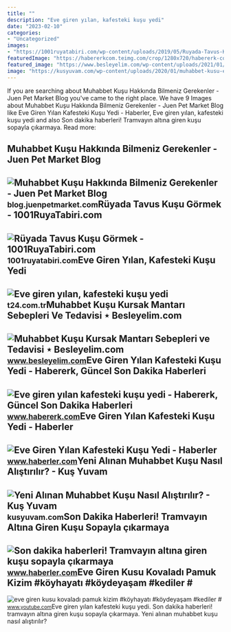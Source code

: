 ```yaml
---
title: ""
description: "Eve giren yılan, kafesteki kuşu yedi"
date: "2023-02-10"
categories:
- "Uncategorized"
images:
- "https://1001ruyatabiri.com/wp-content/uploads/2019/05/Ruyada-Tavus-Kusu-gormek-Diyanet-Ruya-Tabirleri-dini-ve-islami-ruya-tabirleri-sozlugu-768x432.jpg"
featuredImage: "https://habererkcom.teimg.com/crop/1280x720/habererk-com/images/haberler/2018/08/eve_giren_yilan_kafesteki_kusu_yedi.jpg"
featured_image: "https://www.besleyelim.com/wp-content/uploads/2021/01/Muhabbet-Kusu-Kursak-Mantar.jpg"
image: "https://kusyuvam.com/wp-content/uploads/2020/01/muhabbet-kusu-evdeki-ilk-gun.jpg"
---
```


If you are searching about Muhabbet Kuşu Hakkında Bilmeniz Gerekenler - Juen Pet Market Blog you've came to the right place. We have 9 Images about Muhabbet Kuşu Hakkında Bilmeniz Gerekenler - Juen Pet Market Blog like Eve Giren Yılan Kafesteki Kuşu Yedi - Haberler, Eve giren yılan, kafesteki kuşu yedi and also Son dakika haberleri! Tramvayın altına giren kuşu sopayla çıkarmaya. Read more:

Muhabbet Kuşu Hakkında Bilmeniz Gerekenler - Juen Pet Market Blog
-----------------------------------------------------------------

 ![Muhabbet Kuşu Hakkında Bilmeniz Gerekenler - Juen Pet Market Blog](https://blog.juenpetmarket.com/wp-content/uploads/2019/09/muhabbet-kusu-hakkinda-bilmeniz-gerekenler-768x529.jpg) <small>blog.juenpetmarket.com</small>Rüyada Tavus Kuşu Görmek - 1001RuyaTabiri.com
---------------------------------------------

 ![Rüyada Tavus Kuşu Görmek - 1001RuyaTabiri.com](https://1001ruyatabiri.com/wp-content/uploads/2019/05/Ruyada-Tavus-Kusu-gormek-Diyanet-Ruya-Tabirleri-dini-ve-islami-ruya-tabirleri-sozlugu-768x432.jpg) <small>1001ruyatabiri.com</small>Eve Giren Yılan, Kafesteki Kuşu Yedi
------------------------------------

 ![Eve giren yılan, kafesteki kuşu yedi](https://media-cdn.t24.com.tr/media/stories/2018/08/raw_eve-giren-yilan-kafesteki-kusu-yedi_355702184.jpg) <small>t24.com.tr</small>Muhabbet Kuşu Kursak Mantarı Sebepleri Ve Tedavisi ⋆ Besleyelim.com
-------------------------------------------------------------------

 ![Muhabbet Kuşu Kursak Mantarı Sebepleri ve Tedavisi ⋆ Besleyelim.com](https://www.besleyelim.com/wp-content/uploads/2021/01/Muhabbet-Kusu-Kursak-Mantar.jpg) <small>www.besleyelim.com</small>Eve Giren Yılan Kafesteki Kuşu Yedi - Habererk, Güncel Son Dakika Haberleri
---------------------------------------------------------------------------

 ![Eve giren yılan kafesteki kuşu yedi - Habererk, Güncel Son Dakika Haberleri](https://habererkcom.teimg.com/crop/1280x720/habererk-com/images/haberler/2018/08/eve_giren_yilan_kafesteki_kusu_yedi.jpg) <small>www.habererk.com</small>Eve Giren Yılan Kafesteki Kuşu Yedi - Haberler
----------------------------------------------

 ![Eve Giren Yılan Kafesteki Kuşu Yedi - Haberler](https://i.hbrcdn.com/haber/2018/08/04/eve-giren-yilan-kafesteki-kusu-yedi-11115740_amp.jpg) <small>www.haberler.com</small>Yeni Alınan Muhabbet Kuşu Nasıl Alıştırılır? - Kuş Yuvam
--------------------------------------------------------

 ![Yeni Alınan Muhabbet Kuşu Nasıl Alıştırılır? - Kuş Yuvam](https://kusyuvam.com/wp-content/uploads/2020/01/muhabbet-kusu-evdeki-ilk-gun.jpg) <small>kusyuvam.com</small>Son Dakika Haberleri! Tramvayın Altına Giren Kuşu Sopayla çıkarmaya
-------------------------------------------------------------------

 ![Son dakika haberleri! Tramvayın altına giren kuşu sopayla çıkarmaya](https://i.hbrcdn.com/haber/2022/02/13/tramvayin-altina-giren-kusu-sopayla-cikarmaya-14731624_amp.jpg) <small>www.haberler.com</small>Eve Giren Kusu Kovaladı Pamuk Kizim #köyhayatı #köydeyaşam #kediler #
---------------------------------------------------------------------

 ![eve giren kusu kovaladı pamuk kizim #köyhayatı #köydeyaşam #kediler #](https://i.ytimg.com/vi/gcPBMmjIMfo/hq2.jpg?sqp=-oaymwEoCOADEOgC8quKqQMcGADwAQH4Ac4FgAKACooCDAgAEAEYZSBhKEgwDw==&rs=AOn4CLDsZbFYFztwxDKok9XqvorpVbah3g) <small>www.youtube.com</small>Eve giren yılan kafesteki kuşu yedi. Son dakika haberleri! tramvayın altına giren kuşu sopayla çıkarmaya. Yeni alınan muhabbet kuşu nasıl alıştırılır?

